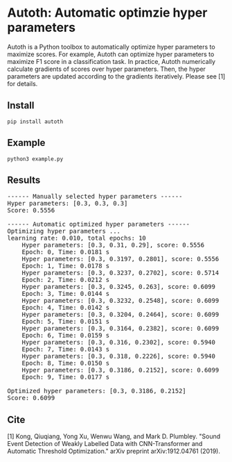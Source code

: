 # Autoth: Automatic optimzie hyper parameters

Autoth is a Python toolbox to automatically optimize hyper parameters to maximize scores. For example, Autoth can optimize hyper parameters to maximize F1 score in a classification task. In practice, Autoth numerically calculate gradients of scores over hyper parameters. Then, the hyper parameters are updated according to the gradients iteratively. Please see [1] for details.

## Install
```
pip install autoth
```

## Example
```
python3 example.py
```

## Results
<pre>
------ Manually selected hyper parameters ------
Hyper parameters: [0.3, 0.3, 0.3]
Score: 0.5556

------ Automatic optimized hyper parameters ------
Optimizing hyper parameters ...
learning rate: 0.010, total epochs: 10
    Hyper parameters: [0.3, 0.31, 0.29], score: 0.5556
    Epoch: 0, Time: 0.0181 s
    Hyper parameters: [0.3, 0.3197, 0.2801], score: 0.5556
    Epoch: 1, Time: 0.0178 s
    Hyper parameters: [0.3, 0.3237, 0.2702], score: 0.5714
    Epoch: 2, Time: 0.0212 s
    Hyper parameters: [0.3, 0.3245, 0.263], score: 0.6099
    Epoch: 3, Time: 0.0144 s
    Hyper parameters: [0.3, 0.3232, 0.2548], score: 0.6099
    Epoch: 4, Time: 0.0142 s
    Hyper parameters: [0.3, 0.3204, 0.2464], score: 0.6099
    Epoch: 5, Time: 0.0151 s
    Hyper parameters: [0.3, 0.3164, 0.2382], score: 0.6099
    Epoch: 6, Time: 0.0159 s
    Hyper parameters: [0.3, 0.316, 0.2302], score: 0.5940
    Epoch: 7, Time: 0.0143 s
    Hyper parameters: [0.3, 0.318, 0.2226], score: 0.5940
    Epoch: 8, Time: 0.0150 s
    Hyper parameters: [0.3, 0.3186, 0.2152], score: 0.6099
    Epoch: 9, Time: 0.0177 s

Optimized hyper parameters: [0.3, 0.3186, 0.2152]
Score: 0.6099
</pre>

## Cite
[1] Kong, Qiuqiang, Yong Xu, Wenwu Wang, and Mark D. Plumbley. "Sound Event Detection of Weakly Labelled Data with CNN-Transformer and Automatic Threshold Optimization." arXiv preprint arXiv:1912.04761 (2019).
